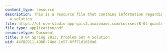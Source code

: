 ```yaml
---
content_type: resource
description: This is a resource file that contains information regarding problem set
  4 solution.
file: https://ol-ocw-studio-app-qa.s3.amazonaws.com/courses/8-04-quantum-physics-i-spring-2013/44f82911496074ed1e576ff71d181da6_MIT8_04S13_ps4_sol.pdf
file_type: application/pdf
resourcetype: Document
title: 8.04 Spring 2013, Problem Set 4 Solution
uid: 44f82911-4960-74ed-1e57-6ff71d181da6
---
```

